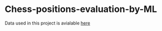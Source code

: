 # Chess-positions-evaluation-by-ML
Data used in this project is avialable [here](https://www.kaggle.com/datasets/ronakbadhe/chess-evaluations)
